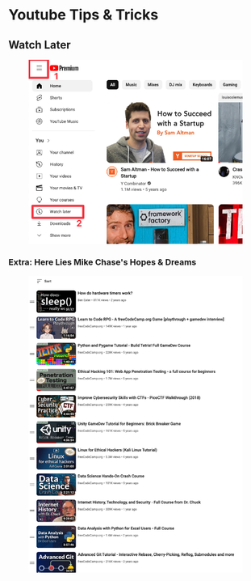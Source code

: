 # Youtube Tips & Tricks

## Watch Later

<figure><img src="../../../../.gitbook/assets/CleanShot%202023-12-14%20at%2012.59.50.png" alt=""><figcaption></figcaption></figure>

### Extra: Here Lies Mike Chase's Hopes & Dreams

<figure><img src="../../../../.gitbook/assets/CleanShot%202023-12-14%20at%2013.00.54.png" alt=""><figcaption></figcaption></figure>
